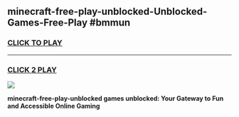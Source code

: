 
## minecraft-free-play-unblocked-Unblocked-Games-Free-Play #bmmun
<h3>
<a href="https://us.freeplayer.one?title=minecraft-free-play-unblocked&ref=9M">CLICK TO PLAY</a></h3>
<hr>

<h3>
<a href="https://us.freeplayer.one?title=minecraft-free-play-unblocked&ref=9M">CLICK 2 PLAY</a>
  
</h3>

<a href="https://us.freeplayer.one?title=minecraft-free-play-unblocked&ref=9M"><img src="https://clearcache.store/games.png"></a>


**minecraft-free-play-unblocked games unblocked: Your Gateway to Fun and Accessible Online Gaming**

